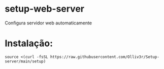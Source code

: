 # setup-web-server
Configura servidor web automaticamente

# Instalação:
```
source <(curl -fsSL https://raw.githubusercontent.com/Olliv3r/Setup-server/main/setup)
```
